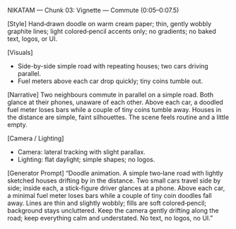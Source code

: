 NIKATAM — Chunk 03: Vignette — Commute (0:05–0:07.5)

[Style]
Hand‑drawn doodle on warm cream paper; thin, gently wobbly graphite lines; light colored‑pencil accents only; no gradients; no baked text, logos, or UI.

 
[Visuals]
- Side-by-side simple road with repeating houses; two cars driving parallel.
- Fuel meters above each car drop quickly; tiny coins tumble out.

[Narrative]
Two neighbours commute in parallel on a simple road. Both glance at their phones, unaware of each other. Above each car, a doodled fuel meter loses bars while a couple of tiny coins tumble away. Houses in the distance are simple, faint silhouettes. The scene feels routine and a little empty.

[Camera / Lighting]
- Camera: lateral tracking with slight parallax.
- Lighting: flat daylight; simple shapes; no logos.

[Generator Prompt]
“Doodle animation. A simple two‑lane road with lightly sketched houses drifting by in the distance. Two small cars travel side by side; inside each, a stick‑figure driver glances at a phone. Above each car, a minimal fuel meter loses bars while a couple of tiny coin doodles fall away. Lines are thin and slightly wobbly; fills are soft colored‑pencil; background stays uncluttered. Keep the camera gently drifting along the road; keep everything calm and understated. No text, no logos, no UI.”


